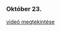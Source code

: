 ### Október 23.
[videó megtekintése](https://drive.google.com/file/d/1SLfF8HzwRWs_Ckwd49os-IqtzRjVV_mv/view)
